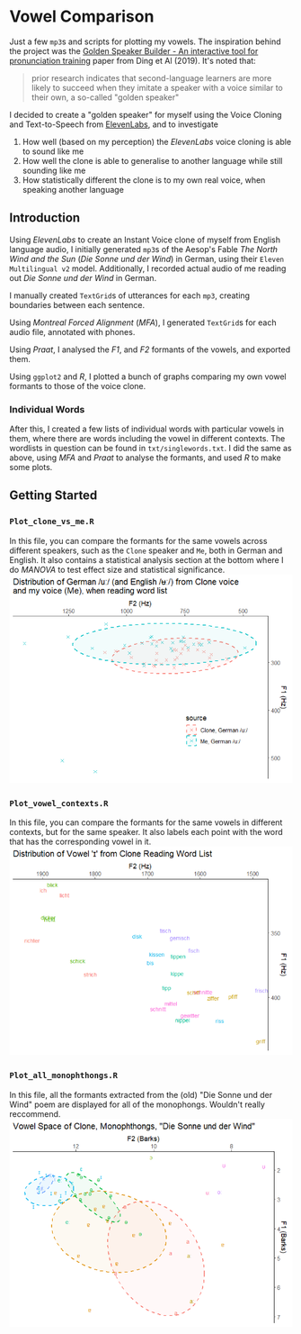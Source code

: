 # Vowel Comparison

Just a few `mp3`s and scripts for plotting my vowels. The inspiration behind the project was the [Golden Speaker Builder - An interactive tool for pronunciation training](https://doi.org/10.1016/j.specom.2019.10.005) paper from Ding et Al (2019). It's noted that:

> prior research indicates that second-language learners are more likely to succeed when they imitate a speaker with a voice similar to their own, a so-called "golden speaker"

I decided to create a "golden speaker" for myself using the Voice Cloning and Text-to-Speech from [ElevenLabs](https://elevenlabs.io/text-to-speech), and to investigate

1.  How well (based on my perception) the *ElevenLabs* voice cloning is able to sound like me
2.  How well the clone is able to generalise to another language while still sounding like me
3.  How statistically different the clone is to my own real voice, when speaking another language

## Introduction

Using *ElevenLabs* to create an Instant Voice clone of myself from English language audio, I initially generated `mp3`s of the Aesop's Fable *The North Wind and the Sun* (*Die Sonne und der Wind*) in German, using their `Eleven Multilingual v2` model. Additionally, I recorded actual audio of me reading out *Die Sonne und der Wind* in German.

I manually created `TextGrid`s of utterances for each `mp3`, creating boundaries between each sentence.

Using *Montreal Forced Alignment* (*MFA*), I generated `TextGrid`s for each audio file, annotated with phones.

Using *Praat*, I analysed the *F1*, and *F2* formants of the vowels, and exported them.

Using `ggplot2` and *R*, I plotted a bunch of graphs comparing my own vowel formants to those of the voice clone.

### Individual Words

After this, I created a few lists of individual words with particular vowels in them, where there are words including the vowel in different contexts. The wordlists in question can be found in `txt/singlewords.txt`. I did the same as above, using *MFA* and *Praat* to analyse the formants, and used *R* to make some plots.

## Getting Started

### `Plot_clone_vs_me.R`

In this file, you can compare the formants for the same vowels across different speakers, such as the `Clone` speaker and `Me`, both in German and English. It also contains a statistical analysis section at the bottom where I do *MANOVA* to test effect size and statistical significance. ![clone_vs_me](https://github.com/tomproberts/vowel-comparison/blob/main/plots/clone_vs_me.png)

### `Plot_vowel_contexts.R`

In this file, you can compare the formants for the same vowels in different contexts, but for the same speaker. It also labels each point with the word that has the corresponding vowel in it. ![vowel_contexts](https://github.com/tomproberts/vowel-comparison/blob/main/plots/vowel_contexts.png)

### `Plot_all_monophthongs.R`

In this file, all the formants extracted from the (old) "Die Sonne und der Wind" poem are displayed for all of the monophongs. Wouldn't really reccommend. ![all_monophongs](https://github.com/tomproberts/vowel-comparison/blob/main/plots/all_monophongs.png)
